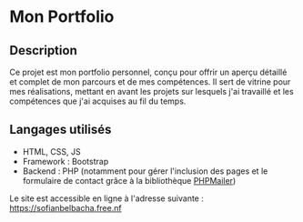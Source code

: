 # Mon Portfolio

## Description
Ce projet est mon portfolio personnel, conçu pour offrir un aperçu détaillé et complet de mon parcours et de mes compétences. Il sert de vitrine pour mes réalisations, mettant en avant les projets sur lesquels j'ai travaillé et les compétences que j'ai acquises au fil du temps. 

## Langages utilisés

- HTML, CSS, JS
- Framework : Bootstrap
- Backend : PHP (notamment pour gérer l'inclusion des pages et le formulaire de contact grâce à la bibliothèque [PHPMailer](https://github.com/PHPMailer/PHPMailer))

Le site est accessible en ligne à l'adresse suivante : https://sofianbelbacha.free.nf
